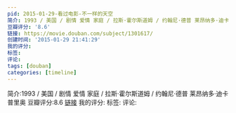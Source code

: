 ```yaml
---
pid: 2015-01-29-看过电影-不一样的天空
简介: 1993 / 美国 / 剧情 爱情 家庭 / 拉斯·霍尔斯道姆 / 约翰尼·德普 莱昂纳多·迪卡普里奥
豆瓣评分: '8.6'
链接: https://movie.douban.com/subject/1301617/
创建时间: '2015-01-29 21:41:29'
我的评分:
标签:
评论:
tags: [douban]
categories: [timeline]
---
```

简介:1993 / 美国 / 剧情 爱情 家庭 / 拉斯·霍尔斯道姆 / 约翰尼·德普 莱昂纳多·迪卡普里奥
豆瓣评分:8.6
[链接](https://movie.douban.com/subject/1301617/)
我的评分:
标签:
评论:
